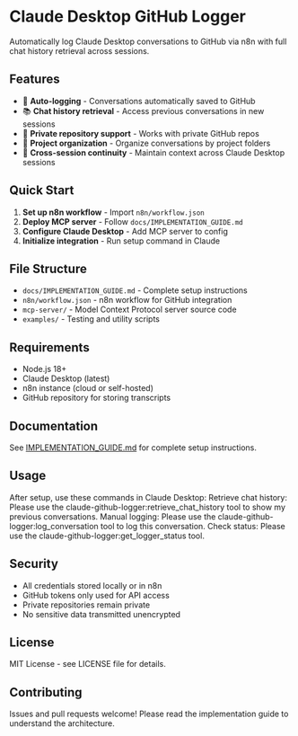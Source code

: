 # Claude Desktop GitHub Logger

Automatically log Claude Desktop conversations to GitHub via n8n with full chat history retrieval across sessions.

## Features

- 🤖 **Auto-logging** - Conversations automatically saved to GitHub
- 📚 **Chat history retrieval** - Access previous conversations in new sessions  
- 🔐 **Private repository support** - Works with private GitHub repos
- 📂 **Project organization** - Organize conversations by project folders
- 🔄 **Cross-session continuity** - Maintain context across Claude Desktop sessions

## Quick Start

1. **Set up n8n workflow** - Import `n8n/workflow.json`
2. **Deploy MCP server** - Follow `docs/IMPLEMENTATION_GUIDE.md`
3. **Configure Claude Desktop** - Add MCP server to config
4. **Initialize integration** - Run setup command in Claude

## File Structure

- `docs/IMPLEMENTATION_GUIDE.md` - Complete setup instructions
- `n8n/workflow.json` - n8n workflow for GitHub integration
- `mcp-server/` - Model Context Protocol server source code
- `examples/` - Testing and utility scripts

## Requirements

- Node.js 18+
- Claude Desktop (latest)
- n8n instance (cloud or self-hosted)
- GitHub repository for storing transcripts

## Documentation

See [IMPLEMENTATION_GUIDE.md](docs/IMPLEMENTATION_GUIDE.md) for complete setup instructions.

## Usage

After setup, use these commands in Claude Desktop:
Retrieve chat history:
Please use the claude-github-logger:retrieve_chat_history tool to show my previous conversations.
Manual logging:
Please use the claude-github-logger:log_conversation tool to log this conversation.
Check status:
Please use the claude-github-logger:get_logger_status tool.

## Security

- All credentials stored locally or in n8n
- GitHub tokens only used for API access
- Private repositories remain private
- No sensitive data transmitted unencrypted

## License

MIT License - see LICENSE file for details.

## Contributing

Issues and pull requests welcome! Please read the implementation guide to understand the architecture.
